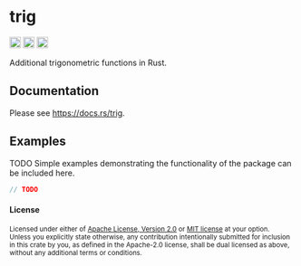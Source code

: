# trig

[<img alt="github" src="https://img.shields.io/badge/github-tamaskis/trig-8da0cb?style=for-the-badge&labelColor=555555&logo=github" height="20">](https://github.com/tamaskis/trig)
[<img alt="crates.io" src="https://img.shields.io/crates/v/trig.svg?style=for-the-badge&color=fc8d62&logo=rust" height="20">](https://crates.io/crates/trig)
[<img alt="docs.rs" src="https://img.shields.io/badge/docs.rs-trig-66c2a5?style=for-the-badge&labelColor=555555&logo=docs.rs" height="20">](https://docs.rs/trig)

Additional trigonometric functions in Rust.

## Documentation

Please see https://docs.rs/trig.

## Examples

TODO Simple examples demonstrating the functionality of the package can be included here.

```rust
// TODO
```

#### License

<sup>
Licensed under either of <a href="LICENSE-APACHE">Apache License, Version 2.0</a> or 
<a href="LICENSE-MIT">MIT license</a> at your option.
</sup>

<br>

<sub>
Unless you explicitly state otherwise, any contribution intentionally submitted for inclusion in
this crate by you, as defined in the Apache-2.0 license, shall be dual licensed as above, without
any additional terms or conditions.
</sub>